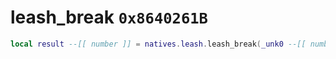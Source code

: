 # leash_break `0x8640261B`

```lua
local result --[[ number ]] = natives.leash.leash_break(_unk0 --[[ number ]], _unk1 --[[ number ]])
```